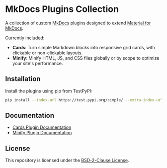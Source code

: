 # MkDocs Plugins Collection

A collection of custom [MkDocs](https://www.mkdocs.org/) plugins designed to extend [Material for MkDocs](https://squidfunk.github.io/mkdocs-material/).

Currently included:

- **Cards**: Turn simple Markdown blocks into responsive grid cards, with clickable or non-clickable layouts.
- **Minify**: Minify HTML, JS, and CSS files globally or by scope to optimize your site's performance.

## Installation

Install the plugins using pip from TestPyPI:

```bash
pip install --index-url https://test.pypi.org/simple/ --extra-index-url https://pypi.org/simple mkdocs-plugins-papermoon
```

## Documentation

- [Cards Plugin Documentation](docs/cards.md)
- [Minify Plugin Documentation](docs/minify.md)

## License

This repository is licensed under the [BSD-2-Clause License](LICENSE).